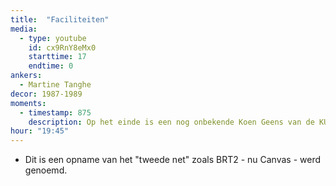 ```yaml
---
title:  "Faciliteiten"
media:
  - type: youtube
    id: cx9RnY8eMx0
    starttime: 17
    endtime: 0
ankers:
  - Martine Tanghe
decor: 1987-1989
moments:
  - timestamp: 875
    description: Op het einde is een nog onbekende Koen Geens van de KU Leuven te zien. Geens wordt later minister van Justitie voor CD&V.
hour: "19:45"
---
```


* Dit is een opname van het "tweede net" zoals BRT2 - nu Canvas - werd genoemd.
